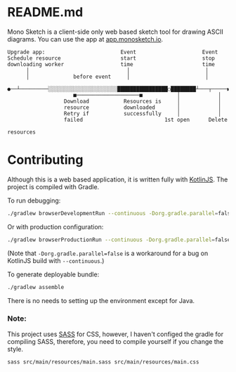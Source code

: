 # README.md

Mono Sketch is a client-side only web based sketch tool for drawing ASCII diagrams. You can use the app at [app.monosketch.io](https://app.monosketch.io/).

```
Upgrade app:                        Event                     Event       
Schedule resource                   start                     stop        
downloading worker                  time                      time        
      │                               │                        │          
      │              before event     │                        │          
   ●──┴─────────░░░░░░░░░░░░░░░░░░░░░░████████████████○████████┴───┬─────▶
                     ■────────────────────■           │            │      
                  Download           Resources is     │            │      
                  resource           downloaded       │            │      
                  Retry if           successfully     │            │      
                  failed                          1st open      Delete    
                                                               resources
```

# Contributing

Although this is a web based application, it is written fully with [KotlinJS](https://kotlinlang.org/docs/js-overview.html). The project is compiled with Gradle.

To run debugging:

```bash
./gradlew browserDevelopmentRun --continuous -Dorg.gradle.parallel=false
```

Or with production configuration:

```bash
./gradlew browserProductionRun --continuous -Dorg.gradle.parallel=false
```

(Note that `-Dorg.gradle.parallel=false` is a workaround for a bug on KotlinJS build with `--continuous`.)

To generate deployable bundle:
```bash
./gradlew assemble
```

There is no needs to setting up the environment except for Java.

### Note:
This project uses [SASS](https://sass-lang.com/) for CSS, however, I haven't configed the gradle for compiling SASS, therefore, you need to compile yourself if you change the style.
```bash
sass src/main/resources/main.sass src/main/resources/main.css
```
